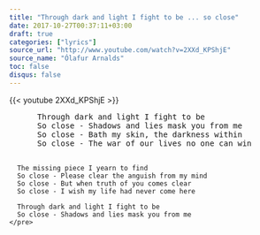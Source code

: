 ```yaml
---
title: "Through dark and light I fight to be ... so close"
date: 2017-10-27T00:37:11+03:00
draft: true
categories: ["lyrics"]
source_url: "http://www.youtube.com/watch?v=2XXd_KPShjE"
source_name: "Ólafur Arnalds"
toc: false
disqus: false
---
```


<div class="row">
  <div class="col-6">
    {{< youtube 2XXd_KPShjE >}}
  </div>
</div>

<!--more-->

<div class="row">
  <div class="col-6">
    <pre>
      Through dark and light I fight to be
      So close - Shadows and lies mask you from me
      So close - Bath my skin, the darkness within
      So close - The war of our lives no one can win

      The missing piece I yearn to find
      So close - Please clear the anguish from my mind
      So close - But when truth of you comes clear
      So close - I wish my life had never come here

      Through dark and light I fight to be
      So close - Shadows and lies mask you from me
    </pre>
  </div>
</div>
